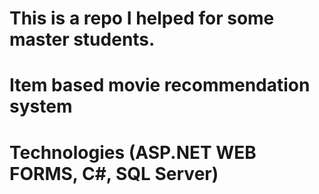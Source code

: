 # This is a repo I helped for some master students.
 
# Item based movie recommendation system
# Technologies (ASP.NET WEB FORMS, C#, SQL Server)
